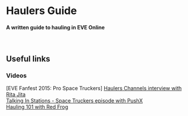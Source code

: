 # Haulers Guide #
#### A written guide to hauling in EVE Online
<br>  

## Useful links

### Videos

[EVE Fanfest 2015: Pro Space Truckers]
[Haulers Channels interview with Rita Jita](https://www.youtube.com/watch?v=oNfBf7Sfw0A)  
[Talking In Stations - Space Truckers episode with PushX](https://www.youtube.com/watch?v=Yvbr6vwYaCE)  
[Hauling 101 with Red Frog](https://www.youtube.com/watch?v=zdzw476uyI0)  
